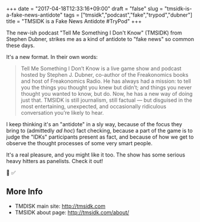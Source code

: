 +++
date = "2017-04-18T12:33:16+09:00"
draft = "false"
slug = "tmsidk-is-a-fake-news-antidote"
tags = ["tmsidk","podcast","fake","trypod","dubner"]
title = "TMSIDK is a Fake News Antidote #TryPod"
+++

The new-ish podcast "Tell Me Something I Don't Know" (TMSIDK) from Stephen Dubner, strikes me as a kind of antidote to "fake news" so common these days.  

<!--more-->

It's a new format. In their own words: 

> Tell Me Something I Don’t Know is a live game show and podcast hosted by Stephen J. Dubner, co-author of the Freakonomics books and host of Freakonomics Radio. He has always had a mission: to tell you the things you thought you knew but didn’t; and things you never thought you wanted to know, but do. Now, he has a new way of doing just that. TMSIDK is still journalism, still factual — but disguised in the most entertaining, unexpected, and occasionally ridiculous conversation you’re likely to hear.

I keep thinking it's an "antidote" in a sly way, because of the focus they bring to (admittedly _ad hoc_) fact checking, because a part of the game is to judge the "IDKs" participants present as fact, and because of how we get to observe the thought processes of some very smart people. 

It's a real pleasure, and you might like it too. The show has some serious heavy hitters as panelists. Check it out! 

:newspaper: :white_check_mark:
  
## More Info

* TMDISK main site: http://tmsidk.com 
* TMSIDK about page: http://tmsidk.com/about/
